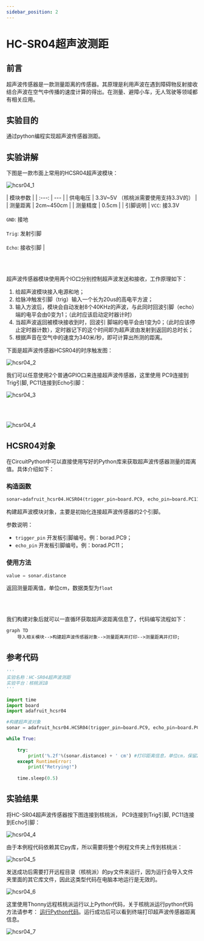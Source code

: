 ```yaml
---
sidebar_position: 2
---
```


# HC-SR04超声波测距

## 前言
超声波传感器是一款测量距离的传感器。其原理是利用声波在遇到障碍物反射接收结合声波在空气中传播的速度计算的得出。在测量、避障小车，无人驾驶等领域都有相关应用。

## 实验目的
通过python编程实现超声波传感器测距。

## 实验讲解

下图是一款市面上常用的HCSR04超声波模块：

![hcsr04_1](./img/hcsr04/hcsr04_1.png) 

|  模块参数 |
|  :---:  | ---  |
| 供电电压  | 3.3V~5V （核桃派需要使用支持3.3V的） |
| 测量距离  | 2cm~450cm |
| 测量精度  | 0.5cm | 
| 引脚说明  | `VCC`: 接3.3V <br></br> `GND`: 接地 <br></br>  `Trig`: 发射引脚  <br></br> `Echo`: 接收引脚 |

<br></br>

超声波传感器模块使用两个IO口分别控制超声波发送和接收，工作原理如下：

1. 给超声波模块接入电源和地；
2. 给脉冲触发引脚（trig）输入一个长为20us的高电平方波；
3. 输入方波后，模块会自动发射8个40KHz的声波，与此同时回波引脚（echo）端的电平会由0变为1；（此时应该启动定时器计时）
4. 当超声波返回被模块接收到时，回波引 脚端的电平会由1变为0；（此时应该停止定时器计数），定时器记下的这个时间即为超声波由发射到返回的总时长；
5. 根据声音在空气中的速度为340米/秒，即可计算出所测的距离。

下面是超声波传感器HCSR04的时序触发图：

![hcsr04_2](./img/hcsr04/hcsr04_2.png) 

我们可以任意使用2个普通GPIO口来连接超声波传感器，这里使用 PC9连接到Trig引脚, PC11连接到Echo引脚：

![hcsr04_3](./img/hcsr04/hcsr04_3.png) 

<br></br>

![hcsr04_4](./img/hcsr04/hcsr04_4.png) 

## HCSR04对象

在CircuitPython中可以直接使用写好的Python库来获取超声波传感器测量的距离值。具体介绍如下：

### 构造函数
```python
sonar=adafruit_hcsr04.HCSR04(trigger_pin=board.PC9, echo_pin=board.PC11)
```
构建超声波模块对象，主要是初始化连接超声波传感器的2个引脚。

参数说明：
- `trigger_pin` 开发板引脚编号。例：borad.PC9；
- `echo_pin` 开发板引脚编号。例：borad.PC11；

### 使用方法
```python
value = sonar.distance
```
返回测量距离值，单位cm，数据类型为`float`

<br></br>

我们构建对象后就可以一直循环获取超声波距离信息了，代码编写流程如下：

```mermaid
graph TD
    导入相关模块-->构建超声波传感器对象-->测量距离并打印-->测量距离并打印;
```

## 参考代码

```python
'''
实验名称：HC-SR04超声波测距
实验平台：核桃派1B
'''

import time
import board
import adafruit_hcsr04

#构建超声波对象
sonar = adafruit_hcsr04.HCSR04(trigger_pin=board.PC9, echo_pin=board.PC11)

while True:
    
    try:
        print('%.2f'%(sonar.distance) + ' cm') #打印距离信息，单位cm，保留2位小数。
    except RuntimeError:
        print("Retrying!")
        
    time.sleep(0.5)
```

## 实验结果

将HC-SR04超声波传感器按下图连接到核桃派， PC9连接到Trig引脚, PC11连接到Echo引脚：

![hcsr04_4](./img/hcsr04/hcsr04_4.png) 

由于本例程代码依赖其它py库，所以需要将整个例程文件夹上传到核桃派：

![hcsr04_5](./img/hcsr04/hcsr04_5.png) 

发送成功后需要打开远程目录（核桃派）的py文件来运行，因为运行会导入文件夹里面的其它库文件，因此这类型代码在电脑本地运行是无效的。

![hcsr04_6](./img/hcsr04/hcsr04_6.png) 

这里使用Thonny远程核桃派运行以上Python代码，关于核桃派运行python代码方法请参考： [运行Python代码](../python_run.md)。运行成功后可以看到终端打印超声波传感器距离信息。

![hcsr04_7](./img/hcsr04/hcsr04_7.png) 
